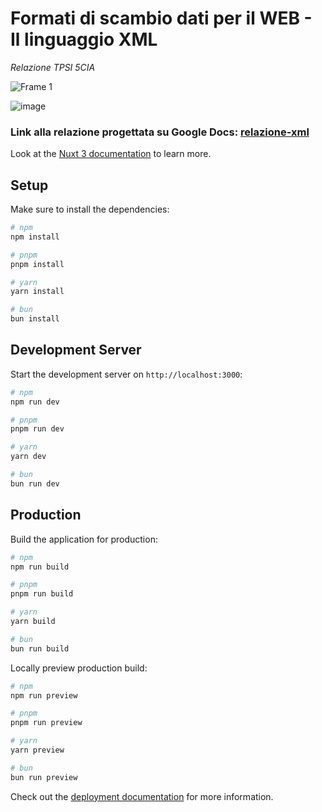 # Formati di scambio dati per il WEB - Il linguaggio XML

_Relazione TPSI 5CIA_

![Frame 1](https://github.com/MrTartuf0/restaurant-xml/assets/79630556/91b720d7-fb35-48df-9172-cde4ba6e5f48)

![image](https://github.com/MrTartuf0/restaurant-xml/assets/79630556/3f9d69e0-63dc-479f-b113-e0d4936e0734)

### Link alla relazione progettata su Google Docs: [relazione-xml](https://docs.google.com/document/d/16Q87UcWEPophaX9hQOBLJ0TQ1nj_yhVQ8UUvzOkHOcw/edit?usp=sharing)

Look at the [Nuxt 3 documentation](https://nuxt.com/docs/getting-started/introduction) to learn more.

## Setup

Make sure to install the dependencies:

```bash
# npm
npm install

# pnpm
pnpm install

# yarn
yarn install

# bun
bun install
```

## Development Server

Start the development server on `http://localhost:3000`:

```bash
# npm
npm run dev

# pnpm
pnpm run dev

# yarn
yarn dev

# bun
bun run dev
```

## Production

Build the application for production:

```bash
# npm
npm run build

# pnpm
pnpm run build

# yarn
yarn build

# bun
bun run build
```

Locally preview production build:

```bash
# npm
npm run preview

# pnpm
pnpm run preview

# yarn
yarn preview

# bun
bun run preview
```

Check out the [deployment documentation](https://nuxt.com/docs/getting-started/deployment) for more information.

